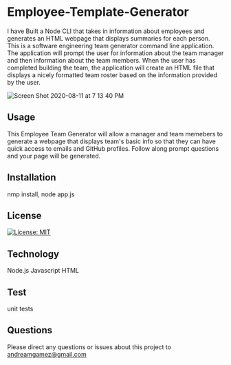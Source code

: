 # Employee-Template-Generator
I have Built a Node CLI that takes in information about employees and generates an HTML webpage that displays summaries for each person. This is a software engineering team generator command line application. The application will prompt the user for information about the team manager and then information about the team members. When the user has completed building the team, the application will create an HTML file that displays a nicely formatted team roster based on the information provided by the user. 

![Screen Shot 2020-08-11 at 7 13 40 PM](https://user-images.githubusercontent.com/65183415/89961143-dd610f80-dc0e-11ea-9394-cf5999853980.png)


## Usage 

This Employee Team Generator will allow a manager and team memebers to generate a webpage that displays team's basic info
so that they can have quick access to emails and GitHub profiles. Follow along prompt questions and your page will be generated.

## Installation

nmp install, 
node app.js

## License 
[![License: MIT](https://img.shields.io/badge/License-MIT-yellow.svg)](https://opensource.org/licenses/MIT)

## Technology

Node.js
Javascript 
HTML

## Test

unit tests

## Questions 

Please direct any questions or issues about this project to andreamgamez@gmail.com


